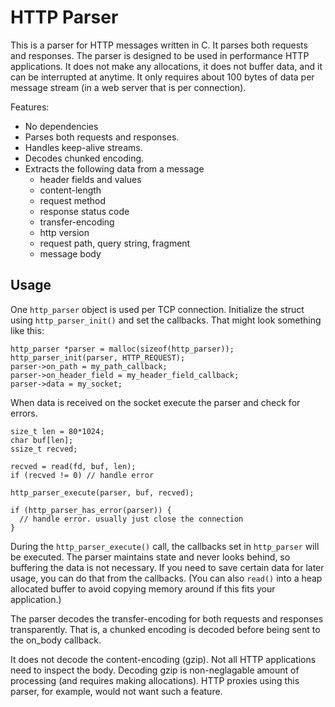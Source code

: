 HTTP Parser
===========

This is a parser for HTTP messages written in C. It parses both requests
and responses. The parser is designed to be used in performance HTTP
applications. It does not make any allocations, it does not buffer data, and
it can be interrupted at anytime. It only requires about 100 bytes of data
per message stream (in a web server that is per connection). 

Features:

  * No dependencies 
  * Parses both requests and responses.
  * Handles keep-alive streams.
  * Decodes chunked encoding.
  * Extracts the following data from a message
    * header fields and values
    * content-length
    * request method
    * response status code
    * transfer-encoding
    * http version
    * request path, query string, fragment
    * message body

Usage
-----

One `http_parser` object is used per TCP connection. Initialize the struct
using `http_parser_init()` and set the callbacks. That might look something
like this:

    http_parser *parser = malloc(sizeof(http_parser));
    http_parser_init(parser, HTTP_REQUEST);
    parser->on_path = my_path_callback;
    parser->on_header_field = my_header_field_callback;
    parser->data = my_socket;

When data is received on the socket execute the parser and check for errors.

    size_t len = 80*1024;
    char buf[len];
    ssize_t recved;

    recved = read(fd, buf, len);
    if (recved != 0) // handle error

    http_parser_execute(parser, buf, recved);

    if (http_parser_has_error(parser)) {
      // handle error. usually just close the connection
    }

During the `http_parser_execute()` call, the callbacks set in `http_parser`
will be executed. The parser maintains state and never looks behind, so
buffering the data is not necessary. If you need to save certain data for
later usage, you can do that from the callbacks. (You can also `read()` into
a heap allocated buffer to avoid copying memory around if this fits your
application.)
  
The parser decodes the transfer-encoding for both requests and responses
transparently. That is, a chunked encoding is decoded before being sent to
the on_body callback.

It does not decode the content-encoding (gzip). Not all HTTP applications
need to inspect the body. Decoding gzip is non-neglagable amount of
processing (and requires making allocations). HTTP proxies using this
parser, for example, would not want such a feature.

